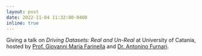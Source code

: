 ```yaml
---
layout: post
date: 2022-11-04 11:32:00-0400
inline: true
---
```


Giving a talk on _Driving Datasets: Real and Un-Real_ at University of Catania, hosted by [Prof. Giovanni Maria Farinella](https://scholar.google.com/citations?user=YwQboCoAAAAJ&hl=en) and [Dr. Antonino Furnari](https://www.antoninofurnari.it/).